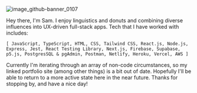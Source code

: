 ![image_github-banner_0107](https://user-images.githubusercontent.com/37253415/148599492-3b540a51-bf9b-4059-bc2f-e19bf6e9a96d.png) 

Hey there, I'm Sam. I enjoy linguistics and donuts and combining diverse influences into UX-driven full-stack apps. Tech that I have worked with includes:    

```[ JavaScript, TypeScript, HTML, CSS, Tailwind CSS, React.js, Node.js, Express, Jest, React Testing Library, Next.js, Firebase, Supabase, p5.js, PostgresSQL & pgAdmin, Postman, Netlify, Heroku, Vercel, AWS ]```    


Currently I'm iterating through an array of non-code circumstances, so my linked portfolio site (among other things) is a bit out of date. Hopefully I'll be able to return to a more active state here in the near future.  Thanks for stopping by, and have a nice day!

